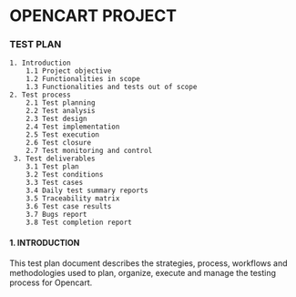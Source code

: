 # OPENCART PROJECT
### TEST PLAN

    1. Introduction
        1.1 Project objective
        1.2 Functionalities in scope
        1.3 Functionalities and tests out of scope
    2. Test process
        2.1 Test planning
        2.2 Test analysis
        2.3 Test design
        2.4 Test implementation
        2.5 Test execution
        2.6 Test closure
        2.7 Test monitoring and control
     3. Test deliverables
        3.1 Test plan
        3.2 Test conditions
        3.3 Test cases
        3.4 Daily test summary reports
        3.5 Traceability matrix
        3.6 Test case results
        3.7 Bugs report
        3.8 Test completion report

#### 1. INTRODUCTION
This test plan document describes the strategies, process, workflows and methodologies used to plan, organize, execute and manage the testing process for Opencart.
